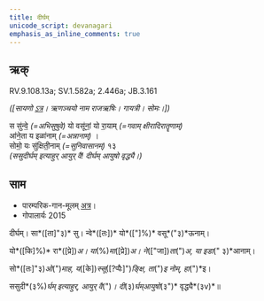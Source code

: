 ```yaml
---
title: दीर्घम्  
unicode_script: devanagari  
emphasis_as_inline_comments: true
---   
```


## ऋक्

RV.9.108.13a; SV.1.582a; 2.446a; JB.3.161

*([सायणो [ऽत्र](https://archive.org/stream/b30094306_0005#page/n423/mode/2up&sa=D&ust=1542425956288000)। ऋणञ्चयो नाम राजऋषिः। गायत्री। सोमः।])*

स सु॑न्वे॒ *(=अभिसुषुवे)* यो वसू॑नां॒ यो रा॒याम् *(=गवाम् क्षीरादिरातॄणाम्)*  
आ॑ने॒ता य इळा॑नाम् *(=अन्नानाम्)* ।  
सोमो॒ यः सु॑क्षिती॒नाम् *(=सुनिवासानम्)* १३  
*(ससुदीर्घम् इत्याहुर् आयुर् वै! दीर्घम् आयुषो वृद्ध्यै।)*

## साम

- पारम्परिक-गान-मूलम् [अत्र](https://sanskritdocuments.org/sites/pssramanujaswamy/AASHEERVACHANA%20SAAMAANI.pdf&sa=D&ust=1542425956289000)।
- गोपालार्यः 2015  
<div class="audioEmbed" src="https://archive
.org/download/jaiminIya-sAma-gAna-paravastu-tradition-gopAla-2015/dIrgham.mp3"></div>

दीर्घम्। सा*([ता]"३)* सु। न्वे*([तः])* यो*(["]%)* वसू*("३)*ऊनाम्।

यो*([कि]%)* रा*([प्रे])*अ। या*(%)*मा*([प्रे])*अ। ने*(["जा])*ता*(")*अ, या इडा*(" ३)*आनाम्।

सो*([तः]"३)*ओ*(")*माह, य*([के])*स्सू*([?प्पैः]")*ङ्क्षि, ता*(")*इ नोम्, हा*(")*इ।

ससुदी*(३%)*र्घम् इत्याहुर्, आयुर् वै*(")*। दी*(३)*र्घम्आयुषो*(३")* वृद्ध्यै*(३v)*॥